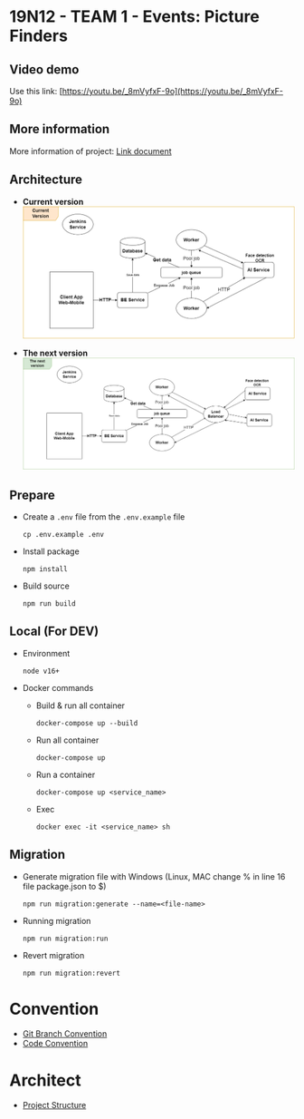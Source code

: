 # 19N12 - TEAM 1 - Events: Picture Finders

## Video demo
Use this link: [https://youtu.be/_8mVyfxF-9o](https://youtu.be/_8mVyfxF-9o)

## More information
More information of project: [Link document](https://docs.google.com/document/d/1MbT5B7fmlTc-TBTIIkfts7OVd-rrcYt-_b2BFACHJXk/edit?usp=share_link)

## Architecture

* **Current version**
![](./assets/images/architect_1.png)

* **The next version**
![](./assets/images/architect_2.png)

## Prepare

- Create a `.env` file from the `.env.example` file

  ```
  cp .env.example .env
  ```

- Install package

  ```
  npm install
  ```

- Build source

  ```
  npm run build
  ```

## Local (For DEV)

- Environment

  ```
  node v16+
  ```

- Docker commands

  - Build & run all container

    ```
    docker-compose up --build
    ```

  - Run all container
    ```
    docker-compose up
    ```
  - Run a container
    ```
    docker-compose up <service_name>
    ```
  - Exec

    ```
    docker exec -it <service_name> sh
    ```

## Migration

- Generate migration file with Windows (Linux, MAC change % in line 16 file package.json to $)

  ```
  npm run migration:generate --name=<file-name>
  ```

- Running migration

  ```
  npm run migration:run
  ```

- Revert migration

  ```
  npm run migration:revert
  ```

# Convention

- [Git Branch Convention](./docs/git-branch-convention.md)
- [Code Convention](./docs/code-convention.md)

# Architect

- [Project Structure](./docs/project-structure.md)
